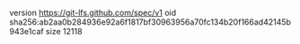 version https://git-lfs.github.com/spec/v1
oid sha256:ab2aa0b284936e92a6f1817bf30963956a70fc134b20f166ad42145b943e1caf
size 12118
